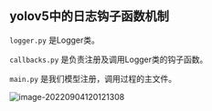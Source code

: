 ## yolov5中的日志钩子函数机制



`logger.py` 是Logger类。

`callbacks.py` 是负责注册及调用Logger类的钩子函数。

`main.py` 是我们模型注册，调用过程的主文件。


![image-20220904120121308](https://gy77-blog.oss-cn-hangzhou.aliyuncs.com/img/image-20220904120121308.png)
